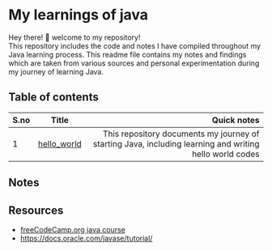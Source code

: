 # My learnings of java
Hey there! 🙋 welcome to my repository!  
This repository includes the code and notes I have compiled throughout my Java learning process.
This readme file contains my notes and findings which are taken from various sources and personal experimentation during my journey of learning Java.

## Table of contents


| S.no | Title | Quick notes | 
| ------------- |:-------------:| -----:|
| 1 |  [hello_world](hello_world/) | This repository documents my journey of starting Java, including learning and writing hello world codes |

## Notes




## Resources
- [freeCodeCamp.org java course](https://www.youtube.com/watch?v=A74TOX803D0)
- https://docs.oracle.com/javase/tutorial/

